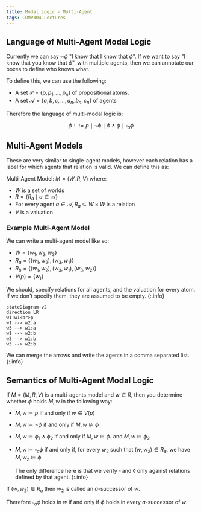 ```yaml
---
title: Modal Logic - Multi-Agent
tags: COMP304 Lectures
---
```

## Language of Multi-Agent Modal Logic
Currently we can say $\square\square\phi$ "I know that I know that $\phi$". If we want to say "I know that you know that $\phi$", with multiple agents, then we can annotate our boxes to define who knows what.

To define this, we can use the following:

* A set $\mathcal P=\{p,p_1,\ldots,p_n\}$ of propositional atoms.
* A set $\mathcal A=\{a,b,c,\ldots,a_n,b_n,c_n\}$ of agents

Therefore the language of multi-modal logic is:

$$
\phi::=p\mid\neg\phi\mid\phi\wedge\phi\mid\square_a\phi
$$

## Multi-Agent Models
These are very similar to single-agent models, however each relation has a label for which agents that relation is valid. We can define this as:

Multi-Agent Model: $M=(W,R,V)$ where:

* $W$ is a set of worlds
* $R=\{R_a\mid a\in\mathcal A\}$
* For every agent $a\in\mathcal A,R_a\subseteq W\times W$ is a relation
* $V$ is a valuation

### Example Multi-Agent Model
We can write a multi-agent model like so:

* $W=\{w_1,w_2,w_3\}$
* $R_a=\{(w_1,w_2),(w_3,w_1)\}$
* $R_b=\{(w_1,w_2),(w_3,w_1),(w_3,w_2)\}$
* $V(p)=\{w_1\}$

We should, specify relations for all agents, and the valuation for every atom. If we don't specify them, they are assumed to be empty.
{:.info}

```mermaid
stateDiagram-v2
direction LR
w1:w1<br>p
w1 --> w2:a
w3 --> w1:a
w1 --> w2:b
w3 --> w1:b
w3 --> w2:b
```

We can merge the arrows and write the agents in a comma separated list.
{:.info}

## Semantics of Multi-Agent Modal Logic
If $M=(M,R,V)$ is a multi-agents model and $w\in R$, then you determine whether $\phi$ holds $M,w$ in the following way:

* $M,w\vDash p$ if and only if $w\in V(p)$
* $M,w\vDash\neg\phi$ if and only if $M,w\nvDash \phi$
* $M,w\vDash\phi_1\wedge\phi_2$ if and only if $M,w\vDash\phi_1$ and $M,w\vDash\phi_2$
* $M,w\vDash\square_a\phi$ if and only if, for every $w_2$ such that $(w,w_2)\in R_a$, we have $M,w_2\vDash\phi$
	
	The only difference here is that we verify $\square$ and $\lozenge$ only against relations defined by that agent.
	{:.info}

If $(w,w_2)\in R_a$ then $w_2$ is called an $a$-successor of $w$.

Therefore $\square_a\phi$ holds in $w$ if and only if $\phi$ holds in every $a$-successor of $w$.